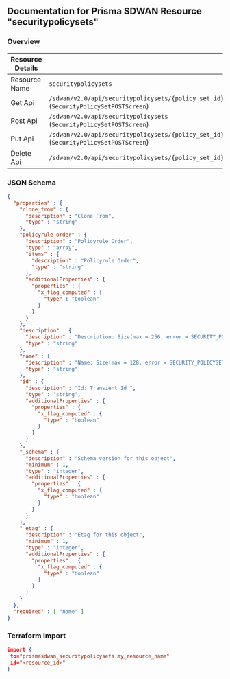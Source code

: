 ## Documentation for Prisma SDWAN Resource "securitypolicysets"

### Overview

| Resource Details | |
| ------------- | ------------- |
| Resource Name | `securitypolicysets` |
| Get Api  | `/sdwan/v2.0/api/securitypolicysets/{policy_set_id}` (`SecurityPolicySetPOSTScreen`) |
| Post Api  | `/sdwan/v2.0/api/securitypolicysets` (`SecurityPolicySetPOSTScreen`) |
| Put Api  | `/sdwan/v2.0/api/securitypolicysets/{policy_set_id}` (`SecurityPolicySetPOSTScreen`) |
| Delete Api  | `/sdwan/v2.0/api/securitypolicysets/{policy_set_id}` |


### JSON Schema

```json
{
  "properties" : {
    "clone_from" : {
      "description" : "Clone From",
      "type" : "string"
    },
    "policyrule_order" : {
      "description" : "Policyrule Order",
      "type" : "array",
      "items" : {
        "description" : "Policyrule Order",
        "type" : "string"
      },
      "additionalProperties" : {
        "properties" : {
          "x_flag_computed" : {
            "type" : "boolean"
          }
        }
      }
    },
    "description" : {
      "description" : "Description: Size(max = 256, error = SECURITY_POLICYSET_INVALID_DESCRIPTION: Security policy set invalid description., min = 0) ",
      "type" : "string"
    },
    "name" : {
      "description" : "Name: Size(max = 128, error = SECURITY_POLICYSET_INVALID_NAME: Security policy set invalid name., min = 0) Required(error = SECURITY_POLICYSET_NAME_REQUIRED: Security policyset name required.) ",
      "type" : "string"
    },
    "id" : {
      "description" : "Id: Transient Id ",
      "type" : "string",
      "additionalProperties" : {
        "properties" : {
          "x_flag_computed" : {
            "type" : "boolean"
          }
        }
      }
    },
    "_schema" : {
      "description" : "Schema version for this object",
      "minimum" : 1,
      "type" : "integer",
      "additionalProperties" : {
        "properties" : {
          "x_flag_computed" : {
            "type" : "boolean"
          }
        }
      }
    },
    "_etag" : {
      "description" : "Etag for this object",
      "minimum" : 1,
      "type" : "integer",
      "additionalProperties" : {
        "properties" : {
          "x_flag_computed" : {
            "type" : "boolean"
          }
        }
      }
    }
  },
  "required" : [ "name" ]
}
```

### Terraform Import
```json
import {
 to="prismasdwan_securitypolicysets.my_resource_name"
 id="<resource_id>"
}
```

